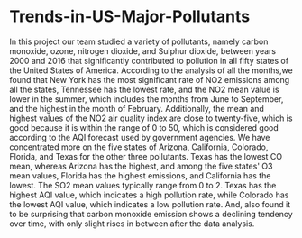 # Trends-in-US-Major-Pollutants
In this project our team studied a variety of pollutants, namely carbon monoxide, ozone, nitrogen dioxide, and Sulphur dioxide, between years 2000 and 2016 that significantly contributed to pollution in all fifty states of the United States of America. 
According to the analysis of all the months,we found that New York has the most significant rate of NO2 emissions among all the states, Tennessee has the lowest rate, and the NO2 mean value is lower in the summer, which includes the months from June to September, and the highest in the month of February. 
Additionally, the mean and highest values of the NO2 air quality index are close to twenty-five, which is good because it is within the range of 0 to 50, which is considered good according to the AQI forecast used by government agencies.
We have concentrated more on the five states of Arizona, California, Colorado, Florida, and Texas for the other three pollutants. 
Texas has the lowest CO mean, whereas Arizona has the highest, and among the five states' O3 mean values, Florida has the highest emissions, and California has the lowest. 
The SO2 mean values typically range from 0 to 2. 
Texas has the highest AQI value, which indicates a high pollution rate, while Colorado has the lowest AQI value, which indicates a low pollution rate. 
And, also found it to be surprising that carbon monoxide emission shows a declining tendency over time, with only slight rises in between after the data analysis.
